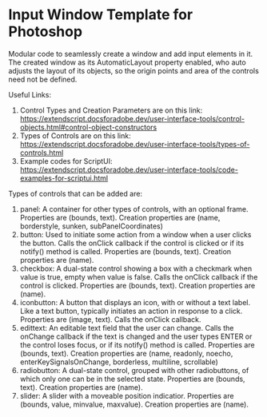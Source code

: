 # Input Window Template for Photoshop
Modular code to seamlessly create a window and add input elements in it. The created window as its AutomaticLayout property enabled, who auto adjusts the layout of its objects, so the origin points and area of the controls need not be defined.

Useful Links:

1. Control Types and Creation Parameters are on this link: https://extendscript.docsforadobe.dev/user-interface-tools/control-objects.html#control-object-constructors
2. Types of Controls are on this link: https://extendscript.docsforadobe.dev/user-interface-tools/types-of-controls.html
3. Example codes for ScriptUI: https://extendscript.docsforadobe.dev/user-interface-tools/code-examples-for-scriptui.html


Types of controls that can be added are:
1. panel: A container for other types of controls, with an optional frame. Properties are (bounds, text). Creation properties are (name, borderstyle, sunken, subPanelCoordinates)
2. button: Used to initiate some action from a window when a user clicks the button. Calls the onClick callback if the control is clicked or if its notify() method is called. Properties are (bounds, text). Creation properties are (name).
3. checkbox: A dual-state control showing a box with a checkmark when value is true, empty when value is false. Calls the onClick callback if the control is clicked. Properties are (bounds, text). Creation properties are (name).
4. iconbutton: A button that displays an icon, with or without a text label. Like a text button, typically initiates an action in response to a click. Properties are (image, text). Calls the onClick callback.
5. edittext: An editable text field that the user can change. Calls the onChange callback if the text is changed and the user types ENTER or the control loses focus, or if its notify() method is called. Properties are (bounds, text). Creation properties are (name, readonly, noecho, enterKeySignalsOnChange, borderless, multiline, scrollable)
6. radiobutton: A dual-state control, grouped with other radiobuttons, of which only one can be in the selected state. Properties are (bounds, text). Creation properties are (name).
7. slider: A slider with a moveable position indicatior. Properties are (bounds, value, minvalue, maxvalue). Creation properties are (name).
